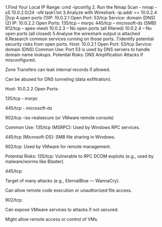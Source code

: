 1.Find Your Local IP Range: cmd -ipconfig
2. Run the Nmap Scan - nmap -sS 10.0.2.0/24 -oN task1.txt
3.Analyze with Wireshark -ip.addr == 10.0.2.4 ||tcp
4.open ports
(1)IP: 10.0.2.1
Open Port: 53/tcp
Service: domain (DNS)
(2) IP: 10.0.2.2
Open Ports:
135/tcp – msrpc
445/tcp – microsoft-ds (SMB)
912/tcp – apex-mesh
10.0.2.3 – No open ports (all filtered)
10.0.2.4 – No open ports (all closed)
5.Analyse the wireshark 
output is attached 
6.Research common services running on those ports.
7.Identify potential security risks from open ports.
Host: 10.0.2.1
Open Port: 53/tcp
Service: domain (DNS)
Common Use:
Port 53 is used by DNS servers to handle domain name lookups.
Potential Risks:
DNS Amplification Attacks if misconfigured.

Zone Transfers can leak internal records if allowed.

Can be abused for DNS tunneling (data exfiltration).

Host: 10.0.2.2
Open Ports:

135/tcp - msrpc

445/tcp - microsoft-ds

902/tcp -iss-realsecure (or VMware remote console)

 Common Use:
135/tcp (MSRPC): Used by Windows RPC services.

445/tcp (Microsoft-DS): SMB file sharing in Windows.

902/tcp: Used by VMware for remote management.

Potential Risks:
135/tcp: Vulnerable to RPC DCOM exploits (e.g., used by malware/worms like Blaster).

445/tcp:

Target of many attacks (e.g., EternalBlue — WannaCry).

Can allow remote code execution or unauthorized file access.

902/tcp:

Can expose VMware services to attacks if not secured.

Might allow remote access or control of VMs.



